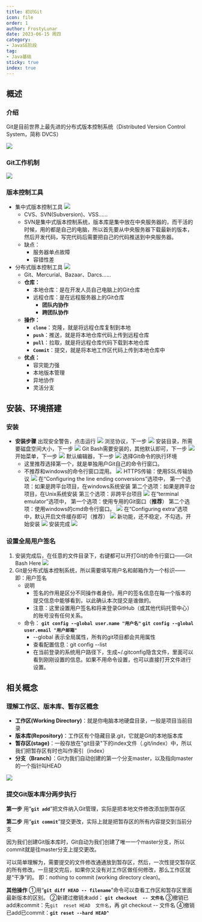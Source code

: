 ```yaml
---
title: 初识Git
icon: file
order: 1
author: FrostyLunar
date: 2023-06-15 周四
category:
- JavaSE阶段
tag:
- Java基础
sticky: true
index: true
---
```




## 概述

### 介绍

Git是目前世界上最先进的分布式版本控制系统（Distributed Version Control System，简称 DVCS）

![](./image/image_2_tJZm-CyTsP.png)

### Git工作机制

![](./image/image_3_5VSmbHfbXT.png)

### 版本控制工具

-   集中式版本控制工具
    ![](./image/image_4_6KnHDLQiZ6.png)
    -   CVS、SVN(Subversion)、VSS……
    -   SVN是集中式版本控制系统，版本库是集中放在中央服务器的，而干活的时候，用的都是自己的电脑，所以首先要从中央服务器下载最新的版本，然后开发代码，写完代码后需要把自己的代码推送到中央服务器。
    -   缺点：
        -   服务器单点故障
        -   容错性差
-   分布式版本控制工具
    ![](./image/image_5_G_Gn1UT-9T.png)
    -   Git、Mercurial、Bazaar、Darcs……
    -   **仓库：**
        -   本地仓库：是在开发人员自己电脑上的Git仓库&#x20;
        -   远程仓库：是在远程服务器上的Git仓库
            -   **团队内协作**
            -   **跨团队协作**
    -   **操作：**
        -   **`clone`**：克隆，就是将远程仓库复制到本地
        -   **`push`**：推送，就是将本地仓库代码上传到远程仓库
        -   **`pull`**：拉取，就是将远程仓库代码下载到本地仓库
        -   **`Commit`**：提交，就是将本地工作区代码上传到本地仓库中
    -   **优点：**
        -   容灾能力强
        -   本地版本管理
        -   异地协作
        -   灵活分支

## 安装、环境搭建

### 安装

-   **安装步骤**
    出现安全警告，点击运行
    ![](./image/image_UQap2aI62v.jpeg)
    浏览协议，下一步
    ![](./image/image_1_djjpFqvPhZ.jpeg)
    安装目录，所需要磁盘空间大小，下一步
    ![](./image/image_2_0WIvAgJr-_.jpeg)
    Git Bash需要安装的，其他默认即可，下一步
    ![](./image/image_3_WWqv1kG9JU.jpeg)
    开始菜单，下一步
    ![](./image/image_4_pMG5tNNPQU.jpeg)
    默认编辑器，下一步
    ![](./image/image_5_EUJcDckyuy.jpeg)
    选择Git命令的执行环境
    -   这里推荐选择第一个，就是单独用户Git自己的命令行窗口。
    -   不推荐和windows的命令行窗口混用。
        ![](./image/image_6_L0MyOgu1Y0.jpeg)
    HTTPS传输：使用SSL传输协议
    ![](./image/image_7_BNx0DkaYvg.jpeg)
    在“Configuring the line ending conversions”选项中，
    第一个选项：如果是跨平台项目，在windows系统安装
    第二个选项：如果是跨平台项目，在Unix系统安装
    第三个选项：非跨平台项目
    ![](./image/image_8_LKy5De5Hcs.jpeg)
    在“terminal emulator”选项中，
    第一个选项：使用专用的Git窗口（**推荐**）
    第二个选项：使用windows的cmd命令行窗口。
    ![](./image/image_9_-_uiglSQcZ.jpeg)
    在“Configuring extra”选项中，默认开启文件缓存即可（推荐）
    ![](./image/image_10_uMh655rBME.jpeg)
    新功能，还不稳定，不勾选，开始安装
    ![](./image/image_11_icDOt_YPBu.jpeg)
    安装完成
    ![](./image/image_12__2dIFWgfOs.jpeg)

### 设置全局用户签名

1.  安装完成后，在任意的文件目录下，右键都可以开打Git的命令行窗口——Git Bash Here
    ![](./image/image_9_9umTWGAT-6.png)
2.  Git是分布式版本控制系统，所以需要填写用户名和邮箱作为一个标识——即：用户签名
    -   说明
        -   签名的作用是区分不同操作者身份。用户的签名信息在每一个版本的提交信息中能够看到，以此确认本次提交是谁做的。
        -   注意：这里设置用户签名和将来登录GitHub（或其他代码托管中心）的账号没有任何关系。
    -   命令：
        **`git config --global user.name "用户名"`**
        **`git config --global user.email "用户邮箱"`**
        -   \--global 表示全局属性，所有的git项目都会共用属性
        -   查看配置信息：git config --list
        -   在当前登录的系统用户路径下，生成\~/.gitconfig隐含文件，里面可以看到刚刚设置的信息。如果不用命令设置，也可以直接打开文件进行设置。

## 相关概念

### 理解工作区、版本库、暂存区概念

-   **工作区(Working Directory)**：就是你电脑本地硬盘目录，一般是项目当前目录
-   **版本库(Repository)**：工作区有个隐藏目录.git，它就是Git的本地版本库
-   **暂存区(stage)**：一般存放在"git目录"下的index文件（.git/index）中，所以我们把暂存区有时也叫作索引（index）
-   **分支（Branch）**：Git为我们自动创建的第一个分支master，以及指向master的一个指针叫HEAD

![](./image/image_10_cH4Ark8B0W.png)

### 提交Git版本库分两步执行

**第一步** 用“**`git add`**”把文件纳入Git管理，实际是把本地文件修改添加到暂存区

**第二步** 用“**`git commit`**”提交更改，实际上就是把暂存区的所有内容提交到当前分支&#x20;

因为我们创建Git版本库时，Git自动为我们创建了唯一一个master分支，所以commit就是往master分支上提交更改。

可以简单理解为，需要提交的文件修改通通放到暂存区，然后，一次性提交暂存区的所有修改。一旦提交完后，如果你又没有对工作区做任何修改，那么工作区就是“干净”的。
即：nothing to commit (working directory clean)。

**其他操作**
①用“**`git diff HEAD -- filename`**”命令可以查看工作区和暂存区里面最新版本的区别。
②新建过撤销未add： **`git checkout  -- 文件名`**
③撤销已add未commit：先`git  reset HEAD  文件名`，再 git checkout -- 文件名
④撤销已add已commit：**`git reset --hard HEAD^`**

